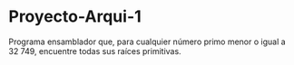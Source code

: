 # Proyecto-Arqui-1
Programa ensamblador que, para cualquier número primo menor o igual a 32 749, encuentre todas sus raíces primitivas.
